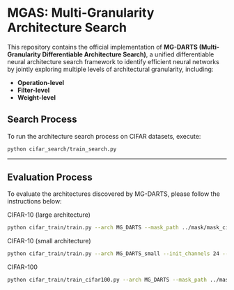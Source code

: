 # MGAS: Multi-Granularity Architecture Search

This repository contains the official implementation of **MG-DARTS (Multi-Granularity Differentiable Architecture Search)**, a unified differentiable neural architecture search framework to identify efficient neural networks by jointly exploring multiple levels of architectural granularity, including:

- **Operation-level**
- **Filter-level**
- **Weight-level**


## Search Process

To run the architecture search process on CIFAR datasets, execute:

```bash
python cifar_search/train_search.py
```

---

## Evaluation Process

To evaluate the architectures discovered by MG-DARTS, please follow the instructions below:

CIFAR-10 (large architecture)
```bash
python cifar_train/train.py --arch MG_DARTS --mask_path ../mask/mask_cifar10_darts
```

CIFAR-10 (small architecture)
```bash
python cifar_train/train.py --arch MG_DARTS_small --init_channels 24 --mask_path ../mask/mask_cifar10_darts_small
```

CIFAR-100
```bash
python cifar_train/train_cifar100.py --arch MG_DARTS --mask_path ../mask/mask_cifar10_darts
```


